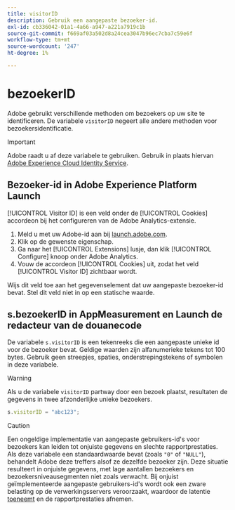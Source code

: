```yaml
---
title: visitorID
description: Gebruik een aangepaste bezoeker-id.
exl-id: cb336042-01a1-4a66-a947-a221a7919c1b
source-git-commit: f669af03a502d8a24cea3047b96ec7cba7c59e6f
workflow-type: tm+mt
source-wordcount: '247'
ht-degree: 1%

---
```


# bezoekerID

Adobe gebruikt verschillende methoden om bezoekers op uw site te identificeren. De variabele `visitorID` negeert alle andere methoden voor bezoekersidentificatie.

>[!IMPORTANT]
>
>Adobe raadt u af deze variabele te gebruiken. Gebruik in plaats hiervan [Adobe Experience Cloud Identity Service](https://experienceleague.adobe.com/docs/id-service/using/home.html).

## Bezoeker-id in Adobe Experience Platform Launch

[!UICONTROL Visitor ID] is een veld onder de  [!UICONTROL Cookies] accordeon bij het configureren van de Adobe Analytics-extensie.

1. Meld u met uw Adobe-id aan bij [launch.adobe.com](https://launch.adobe.com).
2. Klik op de gewenste eigenschap.
3. Ga naar het [!UICONTROL Extensions] lusje, dan klik [!UICONTROL Configure] knoop onder Adobe Analytics.
4. Vouw de accordeon [!UICONTROL Cookies] uit, zodat het veld [!UICONTROL Visitor ID] zichtbaar wordt.

Wijs dit veld toe aan het gegevenselement dat uw aangepaste bezoeker-id bevat. Stel dit veld niet in op een statische waarde.

## s.bezoekerID in AppMeasurement en Launch de redacteur van de douanecode

De variabele `s.visitorID` is een tekenreeks die een aangepaste unieke id voor de bezoeker bevat. Geldige waarden zijn alfanumerieke tekens tot 100 bytes. Gebruik geen streepjes, spaties, onderstrepingstekens of symbolen in deze variabele.

>[!WARNING]
>
>Als u de variabele `visitorID` partway door een bezoek plaatst, resultaten de gegevens in twee afzonderlijke unieke bezoekers.

```js
s.visitorID = "abc123";
```

>[!CAUTION]
>
>Een ongeldige implementatie van aangepaste gebruikers-id&#39;s voor bezoekers kan leiden tot onjuiste gegevens en slechte rapportprestaties. Als deze variabele een standaardwaarde bevat (zoals `"0"` of `"NULL"`), behandelt Adobe deze treffers alsof ze dezelfde bezoeker zijn. Deze situatie resulteert in onjuiste gegevens, met lage aantallen bezoekers en bezoekersniveausegmenten niet zoals verwacht. Bij onjuist geïmplementeerde aangepaste gebruikers-id&#39;s wordt ook een zware belasting op de verwerkingsservers veroorzaakt, waardoor de latentie [toeneemt](/help/technotes/latency.md) en de rapportprestaties afnemen.
